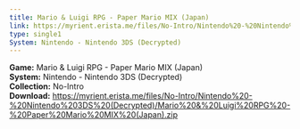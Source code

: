 ```yaml
---
title: Mario & Luigi RPG - Paper Mario MIX (Japan)
link: https://myrient.erista.me/files/No-Intro/Nintendo%20-%20Nintendo%203DS%20(Decrypted)/Mario%20&%20Luigi%20RPG%20-%20Paper%20Mario%20MIX%20(Japan).zip
type: single1
System: Nintendo - Nintendo 3DS (Decrypted)
---
```

<b>Game:</b> Mario & Luigi RPG - Paper Mario MIX (Japan)<br>
<b>System:</b> Nintendo - Nintendo 3DS (Decrypted)<br>
<b>Collection:</b> No-Intro<br>
<b>Download:</b> https://myrient.erista.me/files/No-Intro/Nintendo%20-%20Nintendo%203DS%20(Decrypted)/Mario%20&%20Luigi%20RPG%20-%20Paper%20Mario%20MIX%20(Japan).zip